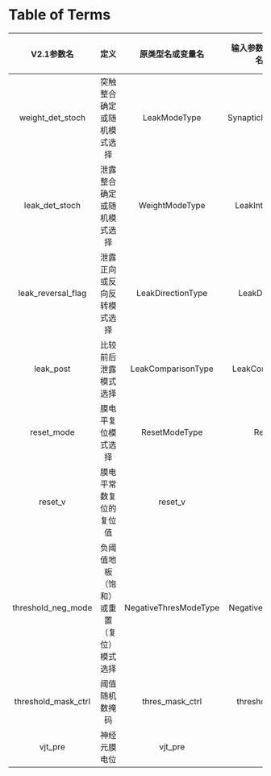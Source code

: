 # Table of Terms

|     V2.1参数名      |                   定义                   |   原类型名或变量名    | 输入参数模型的统一类型名或变量名 | 参数模型导出字典键 |
| :-----------------: | :--------------------------------------: | :-------------------: | :------------------------------: | :----------------: |
|  weight_det_stoch   |        突触整合确定或随机模式选择        |     LeakModeType      |     SynapticIntegrationMode      |    Same as V2.1    |
|   leak_det_stoch    |        泄露整合确定或随机模式选择        |    WeightModeType     |       LeakIntegrationMode        |    Same as V2.1    |
| leak_reversal_flag  |        泄露正向或反向反转模式选择        |   LeakDirectionType   |        LeakDirectionMode         |    Same as V2.1    |
|      leak_post      |           比较前后泄露模式选择           |  LeakComparisonType   |        LeakComparisonMode        |    Same as V2.1    |
|     reset_mode      |            膜电平复位模式选择            |     ResetModeType     |            ResetMode             |    Same as V2.1    |
|       reset_v       |          膜电平常数复位的复位值          |        reset_v        |             reset_v              |    Same as V2.1    |
| threshold_neg_mode  | 负阈值地板（饱和）或重置（复位）模式选择 | NegativeThresModeType |      NegativeThresholdMode       |    Same as V2.1    |
| threshold_mask_ctrl |              阈值随机数掩码              |    thres_mask_ctrl    |       threshold_mask_bits        |    Same as V2.1    |
|       vjt_pre       |               神经元膜电位               |        vjt_pre        |             vjt_init             |      vjt_init      |
